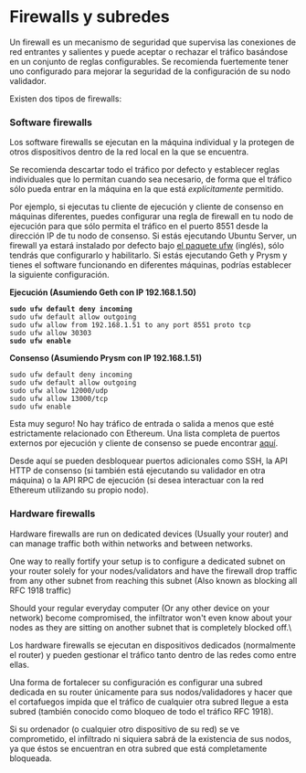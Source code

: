 # Firewalls y subredes

Un firewall es un mecanismo de seguridad que supervisa las conexiones de red entrantes y salientes y puede aceptar o rechazar el tráfico basándose en un conjunto de reglas configurables. Se recomienda fuertemente tener uno configurado para mejorar la seguridad de la configuración de su nodo validador.&#x20;

Existen dos tipos de firewalls:

### Software firewalls

Los software firewalls se ejecutan en la máquina individual y la protegen de otros dispositivos dentro de la red local en la que se encuentra.&#x20;

Se recomienda descartar todo el tráfico por defecto y establecer reglas individuales que lo permitan cuando sea necesario, de forma que el tráfico sólo pueda entrar en la máquina en la que está _explícitamente_ permitido.

Por ejemplo, si ejecutas tu cliente de ejecución y cliente de consenso en máquinas diferentes, puedes configurar una regla de firewall en tu nodo de ejecución para que sólo permita el tráfico en el puerto 8551 desde la dirección IP de tu nodo de consenso. Si estás ejecutando Ubuntu Server, un firewall ya estará instalado por defecto bajo [el paquete ufw](https://manpages.ubuntu.com/manpages/trusty/man8/ufw.8.html) (inglés), sólo tendrás que configurarlo y habilitarlo. Si estás ejecutando Geth y Prysm y tienes el software funcionando en diferentes máquinas, podrías establecer la siguiente configuración.

**Ejecución (Asumiendo Geth con IP 192.168.1.50)**

<pre><code><strong>sudo ufw default deny incoming
</strong>sudo ufw default allow outgoing
sudo ufw allow from 192.168.1.51 to any port 8551 proto tcp
sudo ufw allow 30303
<strong>sudo ufw enable
</strong></code></pre>

**Consenso (Asumiendo Prysm con IP 192.168.1.51)**

```
sudo ufw default deny incoming
sudo ufw default allow outgoing
sudo ufw allow 12000/udp
sudo ufw allow 13000/tcp
sudo ufw enable
```

Esta muy seguro! No hay tráfico de entrada o salida a menos que esté estrictamente relacionado con Ethereum. Una lista completa de puertos externos por ejecución y cliente de consenso se puede encontrar [aquí](port-forwarding.md).&#x20;

Desde aquí se pueden desbloquear puertos adicionales como SSH, la API HTTP de consenso (si también está ejecutando su validador en otra máquina) o la API RPC de ejecución (si desea interactuar con la red Ethereum utilizando su propio nodo).

### Hardware firewalls

Hardware firewalls are run on dedicated devices (Usually your router) and can manage traffic both within networks and between networks.

One way to really fortify your setup is to configure a dedicated subnet on your router solely for your nodes/validators and have the firewall drop traffic from any other subnet from reaching this subnet (Also known as blocking all RFC 1918 traffic)

Should your regular everyday computer (Or any other device on your network) become compromised, the infiltrator won't even know about your nodes as they are sitting on another subnet that is completely blocked off.\


Los hardware firewalls se ejecutan en dispositivos dedicados (normalmente el router) y pueden gestionar el tráfico tanto dentro de las redes como entre ellas.&#x20;

Una forma de fortalecer su configuración es configurar una subred dedicada en su router únicamente para sus nodos/validadores y hacer que el cortafuegos impida que el tráfico de cualquier otra subred llegue a esta subred (también conocido como bloqueo de todo el tráfico RFC 1918).&#x20;

Si su ordenador (o cualquier otro dispositivo de su red) se ve comprometido, el infiltrado ni siquiera sabrá de la existencia de sus nodos, ya que éstos se encuentran en otra subred que está completamente bloqueada.
